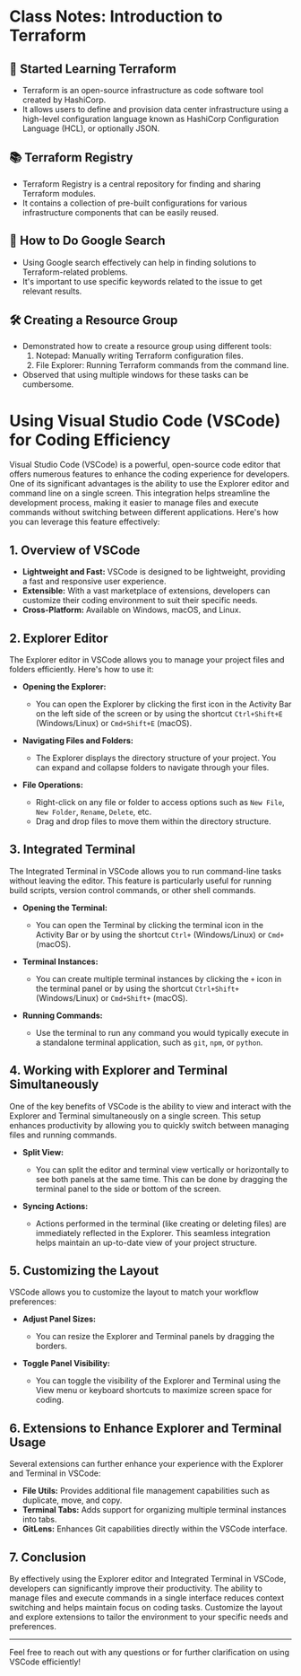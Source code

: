 # Class Notes: Introduction to Terraform

## 🌱 Started Learning Terraform

- Terraform is an open-source infrastructure as code software tool created by HashiCorp.
- It allows users to define and provision data center infrastructure using a high-level configuration language known as HashiCorp Configuration Language (HCL), or optionally JSON.

## 📚 Terraform Registry

- Terraform Registry is a central repository for finding and sharing Terraform modules.
- It contains a collection of pre-built configurations for various infrastructure components that can be easily reused.

## 🧐 How to Do Google Search

- Using Google search effectively can help in finding solutions to Terraform-related problems.
- It's important to use specific keywords related to the issue to get relevant results.

## 🛠️ Creating a Resource Group

- Demonstrated how to create a resource group using different tools:
  1. Notepad: Manually writing Terraform configuration files.
  2. File Explorer: Running Terraform commands from the command line.
- Observed that using multiple windows for these tasks can be cumbersome.

# Using Visual Studio Code (VSCode) for Coding Efficiency

Visual Studio Code (VSCode) is a powerful, open-source code editor that offers numerous features to enhance the coding experience for developers. One of its significant advantages is the ability to use the Explorer editor and command line on a single screen. This integration helps streamline the development process, making it easier to manage files and execute commands without switching between different applications. Here's how you can leverage this feature effectively:

## 1. Overview of VSCode

- **Lightweight and Fast:** VSCode is designed to be lightweight, providing a fast and responsive user experience.
- **Extensible:** With a vast marketplace of extensions, developers can customize their coding environment to suit their specific needs.
- **Cross-Platform:** Available on Windows, macOS, and Linux.

## 2. Explorer Editor

The Explorer editor in VSCode allows you to manage your project files and folders efficiently. Here's how to use it:

- **Opening the Explorer:**
  - You can open the Explorer by clicking the first icon in the Activity Bar on the left side of the screen or by using the shortcut `Ctrl+Shift+E` (Windows/Linux) or `Cmd+Shift+E` (macOS).

- **Navigating Files and Folders:**
  - The Explorer displays the directory structure of your project. You can expand and collapse folders to navigate through your files.

- **File Operations:**
  - Right-click on any file or folder to access options such as `New File`, `New Folder`, `Rename`, `Delete`, etc.
  - Drag and drop files to move them within the directory structure.

## 3. Integrated Terminal

The Integrated Terminal in VSCode allows you to run command-line tasks without leaving the editor. This feature is particularly useful for running build scripts, version control commands, or other shell commands.

- **Opening the Terminal:**
  - You can open the Terminal by clicking the terminal icon in the Activity Bar or by using the shortcut `Ctrl+` (Windows/Linux) or `Cmd+` (macOS).

- **Terminal Instances:**
  - You can create multiple terminal instances by clicking the `+` icon in the terminal panel or by using the shortcut `Ctrl+Shift+` (Windows/Linux) or `Cmd+Shift+` (macOS).

- **Running Commands:**
  - Use the terminal to run any command you would typically execute in a standalone terminal application, such as `git`, `npm`, or `python`.

## 4. Working with Explorer and Terminal Simultaneously

One of the key benefits of VSCode is the ability to view and interact with the Explorer and Terminal simultaneously on a single screen. This setup enhances productivity by allowing you to quickly switch between managing files and running commands.

- **Split View:**
  - You can split the editor and terminal view vertically or horizontally to see both panels at the same time. This can be done by dragging the terminal panel to the side or bottom of the screen.

- **Syncing Actions:**
  - Actions performed in the terminal (like creating or deleting files) are immediately reflected in the Explorer. This seamless integration helps maintain an up-to-date view of your project structure.

## 5. Customizing the Layout

VSCode allows you to customize the layout to match your workflow preferences:

- **Adjust Panel Sizes:**
  - You can resize the Explorer and Terminal panels by dragging the borders.

- **Toggle Panel Visibility:**
  - You can toggle the visibility of the Explorer and Terminal using the View menu or keyboard shortcuts to maximize screen space for coding.

## 6. Extensions to Enhance Explorer and Terminal Usage

Several extensions can further enhance your experience with the Explorer and Terminal in VSCode:

- **File Utils:** Provides additional file management capabilities such as duplicate, move, and copy.
- **Terminal Tabs:** Adds support for organizing multiple terminal instances into tabs.
- **GitLens:** Enhances Git capabilities directly within the VSCode interface.

## 7. Conclusion

By effectively using the Explorer editor and Integrated Terminal in VSCode, developers can significantly improve their productivity. The ability to manage files and execute commands in a single interface reduces context switching and helps maintain focus on coding tasks. Customize the layout and explore extensions to tailor the environment to your specific needs and preferences.

---

Feel free to reach out with any questions or for further clarification on using VSCode efficiently!
